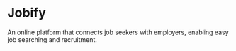 # Jobify
An online platform that connects job seekers with employers, enabling easy job searching and recruitment.
